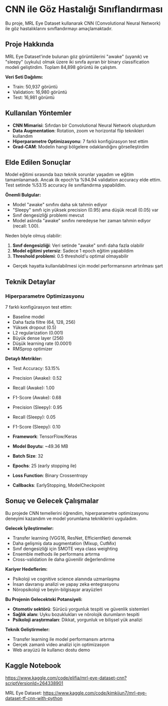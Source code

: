 # CNN ile Göz Hastalığı Sınıflandırması


Bu proje, MRL Eye Dataset kullanarak CNN (Convolutional Neural Network) ile göz hastalıklarını sınıflandırmayı amaçlamaktadır. 

## Proje Hakkında

MRL Eye Dataset'inde bulunan göz görüntülerini "awake" (uyanık) ve "sleepy" (uykulu) olmak üzere iki sınıfa ayıran bir binary classification modeli geliştirdim. Toplam 84,898 görüntü ile çalıştım.

**Veri Seti Dağılımı:**
- Train: 50,937 görüntü
- Validation: 16,980 görüntü  
- Test: 16,981 görüntü


## Kullanılan Yöntemler
- **CNN Mimarisi**: Sıfırdan bir Convolutional Neural Network oluşturdum
- **Data Augmentation**: Rotation, zoom ve horizontal flip teknikleri kullandım
- **Hiperparametre Optimizasyonu**: 7 farklı konfigürasyon test ettim
- **Grad-CAM**: Modelin hangi bölgelere odaklandığını görselleştirdim


## Elde Edilen Sonuçlar

Model eğitimi sırasında bazı teknik sorunlar yaşadım ve eğitim tamamlanamadı. Ancak ilk epoch'ta %94.94 validation accuracy elde ettim. Test setinde %53.15 accuracy ile sınıflandırma yapabildim.

**Önemli Bulgular:**
- Model "awake" sınıfını daha sık tahmin ediyor
- "Sleepy" sınıfı için yüksek precision (0.95) ama düşük recall (0.05) var
- Sınıf dengesizliği problemi mevcut
- Model aslında "awake" sınıfını neredeyse her zaman tahmin ediyor (recall: 1.00).

Neden böyle olmuş olabilir:
1. **Sınıf dengesizliği**: Veri setinde "awake" sınıfı daha fazla olabilir
2. **Model eğitimi yetersiz**: Sadece 1 epoch eğitim yapabildim
3. **Threshold problemi**: 0.5 threshold'u optimal olmayabilir


- Gerçek hayatta kullanılabilmesi için model performansının artırılması şart

## Teknik Detaylar
   
### Hiperparametre Optimizasyonu
7 farklı konfigürasyon test ettim:
- Baseline model
- Daha fazla filtre (64, 128, 256)
- Yüksek dropout (0.5)
- L2 regularization (0.001)
- Büyük dense layer (256)
- Düşük learning rate (0.0001)
- RMSprop optimizer


**Detaylı Metrikler:**
- Test Accuracy: 53.15%
- Precision (Awake): 0.52
- Recall (Awake): 1.00
- F1-Score (Awake): 0.68
- Precision (Sleepy): 0.95
- Recall (Sleepy): 0.05
- F1-Score (Sleepy): 0.10


- **Framework**: TensorFlow/Keras
- **Model Boyutu**: ~49.36 MB
- **Batch Size**: 32
- **Epochs**: 25 (early stopping ile)
- **Loss Function**: Binary Crossentropy
- **Callbacks**: EarlyStopping, ModelCheckpoint


## Sonuç ve Gelecek Çalışmalar

Bu projede CNN temellerini öğrendim, hiperparametre optimizasyonu deneyimi kazandım ve model yorumlama tekniklerini uyguladım. 

**Gelecek İyileştirmeler:**
- Transfer learning (VGG16, ResNet, EfficientNet) denemek
- Daha gelişmiş data augmentation (Mixup, CutMix)
- Sınıf dengesizliği için SMOTE veya class weighting
- Ensemble methods ile performans artırma
- Cross-validation ile daha güvenilir değerlendirme

**Kariyer Hedeflerim:**
- Psikoloji ve cognitive science alanında uzmanlaşma
- İnsan davranışı analizi ve yapay zeka entegrasyonu
- Nöropsikoloji ve beyin-bilgisayar arayüzleri

**Bu Projenin Gelecekteki Potansiyeli:**
- **Otomotiv sektörü**: Sürücü yorgunluk tespiti ve güvenlik sistemleri
- **Sağlık alanı**: Uyku bozuklukları ve nörolojik durumların tespiti
- **Psikoloji araştırmaları**: Dikkat, yorgunluk ve bilişsel yük analizi

  
**Teknik Geliştirmeler:**
- Transfer learning ile model performansını artırma
- Gerçek zamanlı video analizi için optimizasyon
- Web arayüzü ile kullanıcı dostu demo

## Kaggle Notebook
https://www.kaggle.com/code/elifia/mrl-eye-dataset-cnn?scriptVersionId=264338901

MRL Eye Dataset: https://www.kaggle.com/code/kimkijun7/mrl-eye-dataset-tf-cnn-with-python

